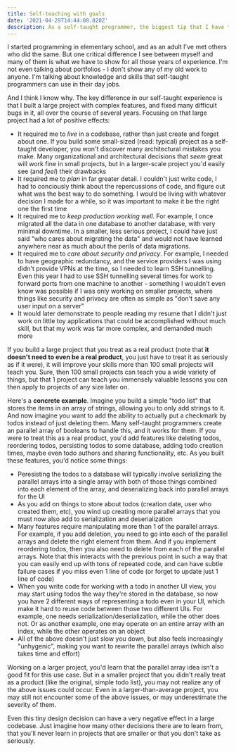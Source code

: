 ```yaml
---
title: Self-teaching with goals
date: '2021-04-29T14:44:08.020Z'
description: As a self-taught programmer, the biggest tip that I have to others looking to become self-taught programmers is to work on fewer, larger projects, and treat them like real businesses. While experimentation and learning the basics are both helpful, they simply won't provide you with many real-world challenges.
---
```


I started programming in elementary school, and as an adult I've met others who did the same. But one critical difference I see between myself and many of them is what we have to show for all those years of experience. I'm not even talking about portfolios - I don't show any of my old work to anyone. I'm talking about knowledge and skills that self-taught programmers can use in their day jobs.

And I think I know why. The key difference in our self-taught experience is that I built a large project with complex features, and fixed many difficult bugs in it, all over the course of several years. Focusing on that large project had a lot of positive effects:

- It required me to _live_ in a codebase, rather than just create and forget about one. If you build some small-sized (read: typical) project as a self-taught developer, you won't discover many architectural mistakes you make. Many organizational and architectural decisions that _seem_ great will work fine in small projects, but in a larger-scale project you'd easily see (and _feel_) their drawbacks
- It required me to _plan_ in far greater detail. I couldn't just write code, I had to conciously think about the repercussions of code, and figure out what was the best way to do something. I would be living with whatever decision I made for a while, so it was important to make it be the right one the first time
- It required me to _keep production working well_. For example, I once migrated all the data in one database to another database, with very minimal downtime. In a smaller, less serious project, I could have just said "who cares about migrating the data" and would not have learned anywhere near as much about the perils of data migrations.
- It required me to _care about security and privacy_. For example, I needed to have geographic redundancy, and the service providers I was using didn't provide VPNs at the time, so I needed to learn SSH tunnelling. Even this year I had to use SSH tunnelling several times for work to forward ports from one machine to another - something I wouldn't even know was possible if I was only working on smaller projects, where things like security and privacy are often as simple as "don't save any user input on a server"
- It would later demonstrate to people reading my resume that I didn't just work on little toy applications that could be accomplished without much skill, but that my work was far more complex, and demanded much more

If you build a large project that you treat as a real product (note that **it doesn't need to even be a real product**, you just have to treat it as seriously as if it were), it will improve your skills more than 100 small projects will teach you. Sure, then 100 small projects can teach you a wide variety of things, but that 1 project can teach you immensely valuable lessons you can then apply to projects of any size later on.

Here's a **concrete example**. Imagine you build a simple "todo list" that stores the items in an array of strings, allowing you to only add strings to it. And now imagine you want to add the ability to actually put a checkmark by todos instead of just deleting them. Many self-taught programmers create an parallel array of booleans to handle this, and it works for them. If you were to treat this as a real product, you'd add features like deleting todos, reordering todos, persisting todos to some database, adding todo creation times, maybe even todo authors and sharing functionality, etc. As you built these features, you'd notice some things:

- Peresisting the todos to a database will typically involve serializing the parallel arrays into a single array with both of those things combined into each element of the array, and deserializing back into parallel arrays for the UI
- As you add on things to store about todos (creation date, user who created them, etc), you wind up creating more parallel arrays that you must now also add to serialization and deserialization
- Many features require manipulating more than 1 of the parallel arrays. For example, if you add deletion, you need to go into each of the parallel arrays and delete the right element from them. And if you implement reordering todos, then you also need to delete from each of the parallel arrays. Note that this interacts with the previous point in such a way that you can easily end up with tons of repeated code, and can have subtle failure cases if you miss even 1 line of code (or forget to update just 1 line of code)
- When you write code for working with a todo in another UI view, you may start using todos the way they're stored in the database, so now you have 2 different ways of representing a todo even in your UI, which make it hard to reuse code between those two different UIs. For example, one needs serialization/deserialization, while the other does not. Or as another example, one may operate on an entire array with an index, while the other operates on an object
- All of the above doesn't just slow you down, but also feels increasingly "unhygenic", making you want to rewrite the parallel arrays (which also takes time and effort)

Working on a larger project, you'd learn that the parallel array idea isn't a good fit for this use case. But in a smaller project that you didn't really treat as a product (like the original, simple todo list), you may not realize any of the above issues could occur. Even in a larger-than-average project, you may still not encounter some of the above issues, or may underestimate the severity of them.

Even this tiny design decision can have a very negative effect in a large codebase. Just imagine how many other decisions there are to learn from, that you'll never learn in projects that are smaller or that you don't take as seriously.
